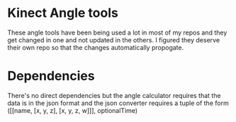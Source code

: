 Kinect Angle tools
======================================================================
These angle tools have been being used a lot in most of my repos and 
they get changed in one and not updated in the others. I figured they deserve their
own repo so that the changes automatically propogate. 


Dependencies
============

There's no direct dependencies but the angle calculator requires that
the data is in the json format and the json converter requires
a tuple of the form ([[name, [x, y, z], [x, y, z, w]]], optionalTime)

